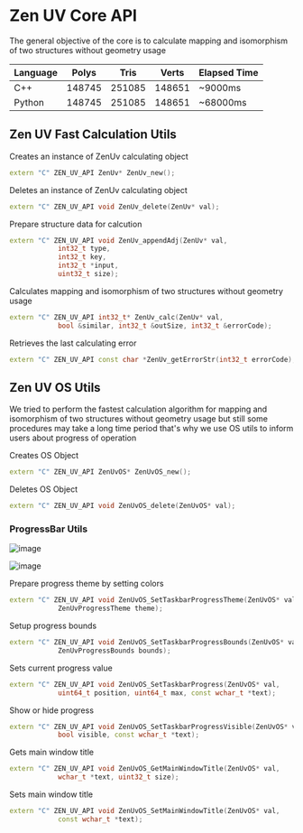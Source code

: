 # Zen UV Core API
The general objective of the core is to calculate mapping and isomorphism of two structures without geometry usage

|Language|Polys|Tris|Verts|Elapsed Time|
|---|---|---|---|---|
|C++|148745|251085|148651|~9000ms|
|Python|148745|251085|148651|~68000ms|

## Zen UV Fast Calculation Utils
Creates an instance of ZenUv calculating object
```cpp
extern "C" ZEN_UV_API ZenUv* ZenUv_new();
```

Deletes an instance of ZenUv calculating object
```cpp
extern "C" ZEN_UV_API void ZenUv_delete(ZenUv* val);
```

Prepare structure data for calcution
```cpp
extern "C" ZEN_UV_API void ZenUv_appendAdj(ZenUv* val, 
            int32_t type,
            int32_t key,
            int32_t *input,
            uint32_t size);
```

Calculates mapping and isomorphism of two structures without geometry usage
```cpp
extern "C" ZEN_UV_API int32_t* ZenUv_calc(ZenUv* val,
            bool &similar, int32_t &outSize, int32_t &errorCode);
```

Retrieves the last calculating error
```cpp
extern "C" ZEN_UV_API const char *ZenUv_getErrorStr(int32_t errorCode);
```

## Zen UV OS Utils
We tried to perform the fastest calculation algorithm for mapping and isomorphism of two structures without geometry usage but still some procedures may take a long time period that's why we use OS utils to inform users about progress of operation

Creates OS Object
```cpp
extern "C" ZEN_UV_API ZenUvOS* ZenUvOS_new();
```

Deletes OS Object
```cpp
extern "C" ZEN_UV_API void ZenUvOS_delete(ZenUvOS* val);
```

### ProgressBar Utils
![image](https://user-images.githubusercontent.com/18611095/123287424-64f9f900-d517-11eb-9b29-724ed79d101c.png)

![image](https://user-images.githubusercontent.com/18611095/123287653-8eb32000-d517-11eb-97e1-5cc795511899.png)

Prepare progress theme by setting colors
```cpp
extern "C" ZEN_UV_API void ZenUvOS_SetTaskbarProgressTheme(ZenUvOS* val,
            ZenUvProgressTheme theme);
```

Setup progress bounds
```cpp
extern "C" ZEN_UV_API void ZenUvOS_SetTaskbarProgressBounds(ZenUvOS* val,
            ZenUvProgressBounds bounds);
```

Sets current progress value
```cpp
extern "C" ZEN_UV_API void ZenUvOS_SetTaskbarProgress(ZenUvOS* val,
            uint64_t position, uint64_t max, const wchar_t *text);
```

Show or hide progress
```cpp
extern "C" ZEN_UV_API void ZenUvOS_SetTaskbarProgressVisible(ZenUvOS* val,
            bool visible, const wchar_t *text);
```

Gets main window title
```cpp
extern "C" ZEN_UV_API void ZenUvOS_GetMainWindowTitle(ZenUvOS* val,
            wchar_t *text, uint32_t size);
```

Sets main window title
```cpp
extern "C" ZEN_UV_API void ZenUvOS_SetMainWindowTitle(ZenUvOS* val,
            const wchar_t *text);
```
